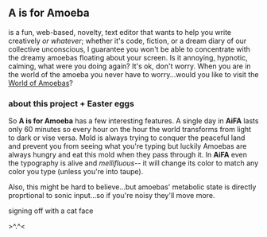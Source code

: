 ## A is for Amoeba ##

is a fun, web-based, novelty, text editor that wants to help you write creatively _or whatever_;
whether it's code, fiction, or a dream diary of our collective unconscious, I guarantee you won't
be able to concentrate with the dreamy amoebas floating about your screen. Is it annoying, hypnotic,
calming, what were you doing again? It's ok, don't worry. When you are in the world of the amoeba you never have to worry...would you like to visit the [World of Amoebas](jzwood.github.io/Amoeba-Edit)?


### about this project + Easter eggs ###

So **A is for Amoeba** has a few interesting features. A single day in **AiFA** lasts only 60 minutes so every hour on the hour the world transforms from light to dark or vise versa. Mold is always trying to conquer the peaceful land and prevent you from seeing what you're typing but luckily Amoebas are always hungry and eat this mold when they pass through it. In **AiFA** even the typography is alive and _mellifluous_-- it will change its color to match any color you type (unless you're into taupe).

Also, this might be hard to believe...but amoebas' metabolic state is directly proprtional to sonic input...so if you're noisy they'll move more.

signing off with a cat face

\>^.^<
